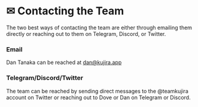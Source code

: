 # ✉ Contacting the Team

The two best ways of contacting the team are either through emailing them directly or reaching out to them on Telegram, Discord, or Twitter.

### Email

Dan Tanaka can be reached at dan@kujira.app

### Telegram/Discord/Twitter

The team can be reached by sending direct messages to the @teamkujira account on Twitter or reaching out to Dove or Dan on Telegram or Discord.&#x20;
